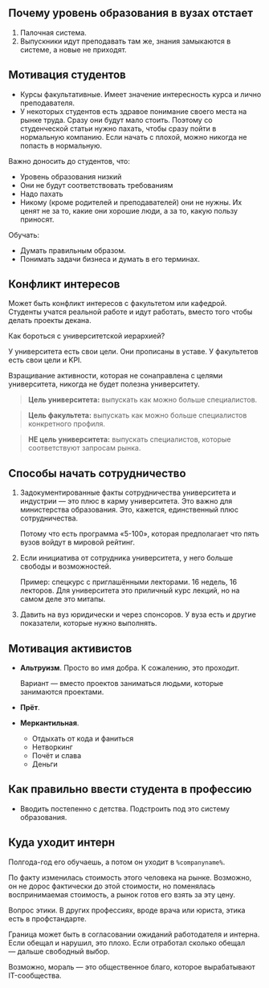 ## Почему уровень образования в вузах отстает

1.  Палочная система.
1.  Выпускники идут преподавать там же, знания замыкаются в системе, а новые не приходят.

## Мотивация студентов

*   Курсы факультативные.
    Имеет значение интересность курса и лично преподавателя.
*   У некоторых студентов есть здравое понимание своего места на рынке труда.
    Сразу они будут мало стоить. 
    Поэтому со студенческой статьи нужно пахать, чтобы сразу пойти в нормальную компанию.
    Если начать с плохой, можно никогда не попасть в нормальную.

Важно доносить до студентов, что:

*   Уровень образования низкий
*   Они не будут соответствовать требованиям
*   Надо пахать
*   Никому (кроме родителей и преподавателей) они не нужны.
    Их ценят не за то, какие они хорошие люди,
    а за то, какую пользу приносят.

Обучать:

*   Думать правильным образом.
*   Понимать задачи бизнеса и думать в его терминах.

## Конфликт интересов

Может быть конфликт интересов с факультетом или кафедрой.
Студенты учатся реальной работе и идут работать, 
вместо того чтобы делать проекты декана.

Как бороться с университетской иерархией?

У университета есть свои цели.
Они прописаны в уставе.
У факультетов есть свои цели и KPI.

Взращивание активности, которая не сонаправлена с целями университета,
никогда не будет полезна университету.

> **Цель университета:** выпускать как можно больше специалистов.

> **Цель факультета:** выпускать как можно больше специалистов конкретного профиля.

> **НЕ цель университета:** выпускать специалистов, которые соответствуют запросам рынка.


## Способы начать сотрудничество

1.  Задокументированные факты сотрудничества университета и индустрии — это плюс в карму университета.
    Это важно для министерства образования.
    Это, кажется, единственный плюс сотрудничества.
    
    Потому что есть программа «5-100»,
    которая предполагает что пять вузов войдут в мировой рейтинг.
    
2.  Если инициатива от сотрудника университета, у него больше свободы и возможностей.

    Пример: спецкурс с приглашёнными лекторами. 
    16 недель, 16 лекторов.
    Для университета это приличный курс лекций, 
    но на самом деле это митапы.
3.  Давить на вуз юридически и через спонсоров.
    У вуза есть и другие показатели, которые нужно выполнять.

## Мотивация активистов

*   **Альтруизм**. Просто во имя добра.
    К сожалению, это проходит.

    Вариант — вместо проектов заниматься людьми,
    которые занимаются проектами.
    
*   **Прёт**.

*   **Меркантильная**.
    
    *   Отдыхать от кода и фаниться
    *   Нетворкинг
    *   Почёт и слава
    *   Деньги

## Как правильно ввести студента в профессию

*   Вводить постепенно с детства.
    Подстроить под это систему образования.

## Куда уходит интерн

Полгода-год его обучаешь, а потом он уходит в `%companyname%`.

По факту изменилась стоимость этого человека на рынке.
Возможно, он не дорос фактически до этой стоимости, 
но поменялась воспринимаемая стоимость,
а рынок готов его взять за эту цену.

Вопрос этики.
В других профессиях, вроде врача или юриста, этика есть в профстандарте.

Граница может быть в согласовании ожиданий работодателя и интерна.
Если обещал и нарушил, это плохо.
Если отработал сколько обещал — дальше свободный выбор.

Возможно, мораль — это общественное благо, которое вырабатывают IT-сообщества.

    
